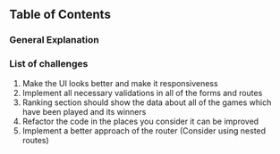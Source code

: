 ## Table of Contents

### General Explanation
### List of challenges
1. Make the UI looks better and make it responsiveness
2. Implement all necessary validations in all of the forms and routes
4. Ranking section should show the data about all of the games which have been played and its winners
5. Refactor the code in the places you consider it can be improved
6. Implement a better approach of the router (Consider using nested routes)
